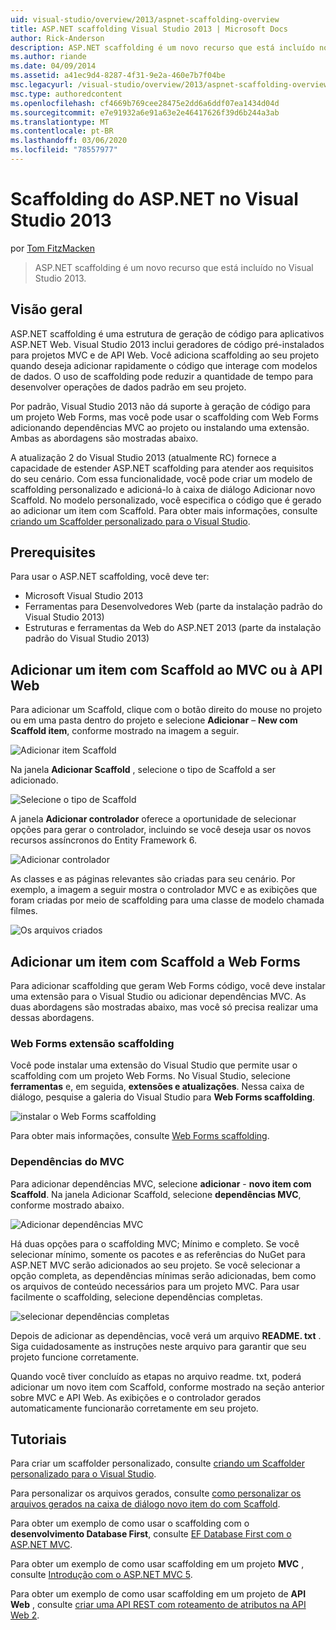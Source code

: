 ```yaml
---
uid: visual-studio/overview/2013/aspnet-scaffolding-overview
title: ASP.NET scaffolding Visual Studio 2013 | Microsoft Docs
author: Rick-Anderson
description: ASP.NET scaffolding é um novo recurso que está incluído no Visual Studio 2013.
ms.author: riande
ms.date: 04/09/2014
ms.assetid: a41ec9d4-8287-4f31-9e2a-460e7b7f04be
msc.legacyurl: /visual-studio/overview/2013/aspnet-scaffolding-overview
msc.type: authoredcontent
ms.openlocfilehash: cf4669b769cee28475e2dd6a6ddf07ea1434d04d
ms.sourcegitcommit: e7e91932a6e91a63e2e46417626f39d6b244a3ab
ms.translationtype: MT
ms.contentlocale: pt-BR
ms.lasthandoff: 03/06/2020
ms.locfileid: "78557977"
---
```

# <a name="aspnet-scaffolding-in-visual-studio-2013"></a>Scaffolding do ASP.NET no Visual Studio 2013

por [Tom FitzMacken](https://github.com/tfitzmac)

> ASP.NET scaffolding é um novo recurso que está incluído no Visual Studio 2013.

## <a name="overview"></a>Visão geral

ASP.NET scaffolding é uma estrutura de geração de código para aplicativos ASP.NET Web. Visual Studio 2013 inclui geradores de código pré-instalados para projetos MVC e de API Web. Você adiciona scaffolding ao seu projeto quando deseja adicionar rapidamente o código que interage com modelos de dados. O uso de scaffolding pode reduzir a quantidade de tempo para desenvolver operações de dados padrão em seu projeto.

Por padrão, Visual Studio 2013 não dá suporte à geração de código para um projeto Web Forms, mas você pode usar o scaffolding com Web Forms adicionando dependências MVC ao projeto ou instalando uma extensão. Ambas as abordagens são mostradas abaixo.

A atualização 2 do Visual Studio 2013 (atualmente RC) fornece a capacidade de estender ASP.NET scaffolding para atender aos requisitos do seu cenário. Com essa funcionalidade, você pode criar um modelo de scaffolding personalizado e adicioná-lo à caixa de diálogo Adicionar novo Scaffold. No modelo personalizado, você especifica o código que é gerado ao adicionar um item com Scaffold. Para obter mais informações, consulte [criando um Scaffolder personalizado para o Visual Studio](https://go.microsoft.com/fwlink/p/?LinkId=395029).

## <a name="prerequisites"></a>Prerequisites

Para usar o ASP.NET scaffolding, você deve ter:

- Microsoft Visual Studio 2013
- Ferramentas para Desenvolvedores Web (parte da instalação padrão do Visual Studio 2013)
- Estruturas e ferramentas da Web do ASP.NET 2013 (parte da instalação padrão do Visual Studio 2013)

## <a name="add-a-scaffolded-item-to-mvc-or-web-api"></a>Adicionar um item com Scaffold ao MVC ou à API Web

Para adicionar um Scaffold, clique com o botão direito do mouse no projeto ou em uma pasta dentro do projeto e selecione **Adicionar** – **New com Scaffold item**, conforme mostrado na imagem a seguir.

![Adicionar item Scaffold](aspnet-scaffolding-overview/_static/image1.png)

Na janela **Adicionar Scaffold** , selecione o tipo de Scaffold a ser adicionado.

![Selecione o tipo de Scaffold](aspnet-scaffolding-overview/_static/image2.png)

A janela **Adicionar controlador** oferece a oportunidade de selecionar opções para gerar o controlador, incluindo se você deseja usar os novos recursos assíncronos do Entity Framework 6.

![Adicionar controlador](aspnet-scaffolding-overview/_static/image3.png)

As classes e as páginas relevantes são criadas para seu cenário. Por exemplo, a imagem a seguir mostra o controlador MVC e as exibições que foram criadas por meio de scaffolding para uma classe de modelo chamada filmes.

![Os arquivos criados](aspnet-scaffolding-overview/_static/image4.png)

## <a name="add-a-scaffolded-item-to-web-forms"></a>Adicionar um item com Scaffold a Web Forms

Para adicionar scaffolding que geram Web Forms código, você deve instalar uma extensão para o Visual Studio ou adicionar dependências MVC. As duas abordagens são mostradas abaixo, mas você só precisa realizar uma dessas abordagens.

### <a name="web-forms-scaffolding-extension"></a>Web Forms extensão scaffolding

Você pode instalar uma extensão do Visual Studio que permite usar o scaffolding com um projeto Web Forms. No Visual Studio, selecione **ferramentas** e, em seguida, **extensões e atualizações**. Nessa caixa de diálogo, pesquise a galeria do Visual Studio para **Web Forms scaffolding**.

![instalar o Web Forms scaffolding](aspnet-scaffolding-overview/_static/image5.png)

Para obter mais informações, consulte [Web Forms scaffolding](https://go.microsoft.com/fwlink/p/?LinkId=396478).

### <a name="mvc-dependencies"></a>Dependências do MVC

Para adicionar dependências MVC, selecione **adicionar** - **novo item com Scaffold**. Na janela Adicionar Scaffold, selecione **dependências MVC**, conforme mostrado abaixo.

![Adicionar dependências MVC](aspnet-scaffolding-overview/_static/image6.png)

Há duas opções para o scaffolding MVC; Mínimo e completo. Se você selecionar mínimo, somente os pacotes e as referências do NuGet para ASP.NET MVC serão adicionados ao seu projeto. Se você selecionar a opção completa, as dependências mínimas serão adicionadas, bem como os arquivos de conteúdo necessários para um projeto MVC. Para usar facilmente o scaffolding, selecione dependências completas.

![selecionar dependências completas](aspnet-scaffolding-overview/_static/image7.png)

Depois de adicionar as dependências, você verá um arquivo **README. txt** . Siga cuidadosamente as instruções neste arquivo para garantir que seu projeto funcione corretamente.

Quando você tiver concluído as etapas no arquivo readme. txt, poderá adicionar um novo item com Scaffold, conforme mostrado na seção anterior sobre MVC e API Web. As exibições e o controlador gerados automaticamente funcionarão corretamente em seu projeto.

## <a name="tutorials"></a>Tutoriais

Para criar um scaffolder personalizado, consulte [criando um Scaffolder personalizado para o Visual Studio](https://go.microsoft.com/fwlink/p/?LinkId=395029).

Para personalizar os arquivos gerados, consulte [como personalizar os arquivos gerados na caixa de diálogo novo item do com Scaffold](https://blogs.msdn.com/b/webdev/archive/2013/12/26/how-to-customize-the-generated-files-from-the-new-scaffolded-item-dialog.aspx).

Para obter um exemplo de como usar o scaffolding com o **desenvolvimento Database First**, consulte [EF Database First com o ASP.NET MVC](../../../mvc/overview/getting-started/database-first-development/setting-up-database.md).

Para obter um exemplo de como usar scaffolding em um projeto **MVC** , consulte [Introdução com o ASP.NET MVC 5](../../../mvc/overview/getting-started/introduction/getting-started.md).

Para obter um exemplo de como usar scaffolding em um projeto de **API Web** , consulte [criar uma API REST com roteamento de atributos na API Web 2](../../../web-api/overview/web-api-routing-and-actions/create-a-rest-api-with-attribute-routing.md).
